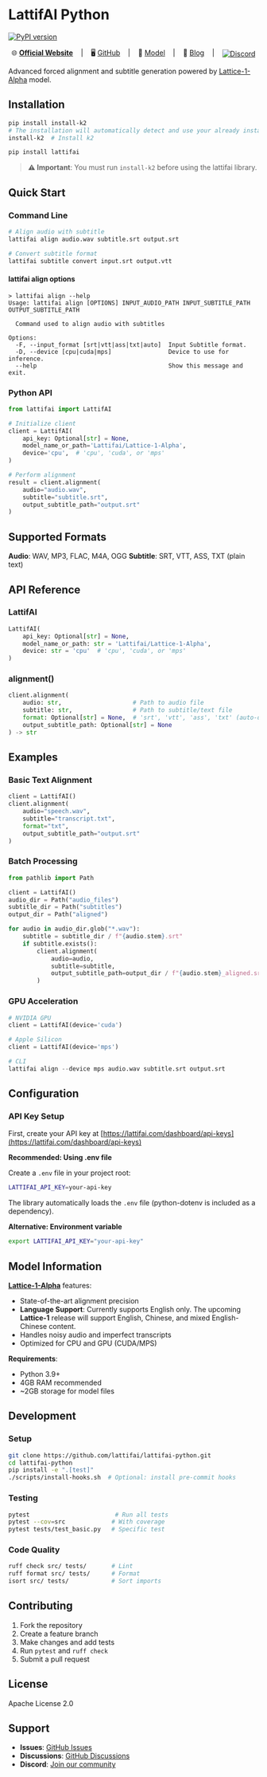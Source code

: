 # LattifAI Python

[![PyPI version](https://badge.fury.io/py/lattifai.svg)](https://badge.fury.io/py/lattifai)

<p align="center">
   🌐 <a href="https://lattifai.com"><b>Official Website</b></a> &nbsp&nbsp | &nbsp&nbsp 🖥️ <a href="https://github.com/lattifai/lattifai-python">GitHub</a> &nbsp&nbsp | &nbsp&nbsp 🤗 <a href="https://huggingface.co/Lattifai/Lattice-1-Alpha">Model</a> &nbsp&nbsp | &nbsp&nbsp 📑 <a href="https://lattifai.com/blogs">Blog</a> &nbsp&nbsp | &nbsp&nbsp <a href="https://discord.gg/gTZqdaBJ"><img src="https://img.shields.io/badge/Discord-Join-5865F2?logo=discord&logoColor=white" alt="Discord" style="vertical-align: middle;"></a>
</p>

Advanced forced alignment and subtitle generation powered by [Lattice-1-Alpha](https://huggingface.co/Lattifai/Lattice-1-Alpha) model.

## Installation

```bash
pip install install-k2
# The installation will automatically detect and use your already installed PyTorch version.
install-k2  # Install k2

pip install lattifai
```

> **⚠️ Important**: You must run `install-k2` before using the lattifai library.

## Quick Start

### Command Line

```bash
# Align audio with subtitle
lattifai align audio.wav subtitle.srt output.srt

# Convert subtitle format
lattifai subtitle convert input.srt output.vtt
```
#### lattifai align options
```
> lattifai align --help
Usage: lattifai align [OPTIONS] INPUT_AUDIO_PATH INPUT_SUBTITLE_PATH OUTPUT_SUBTITLE_PATH

  Command used to align audio with subtitles

Options:
  -F, --input_format [srt|vtt|ass|txt|auto]  Input Subtitle format.
  -D, --device [cpu|cuda|mps]                Device to use for inference.
  --help                                     Show this message and exit.
```

### Python API

```python
from lattifai import LattifAI

# Initialize client
client = LattifAI(
    api_key: Optional[str] = None,
    model_name_or_path='Lattifai/Lattice-1-Alpha',
    device='cpu',  # 'cpu', 'cuda', or 'mps'
)

# Perform alignment
result = client.alignment(
    audio="audio.wav",
    subtitle="subtitle.srt",
    output_subtitle_path="output.srt"
)
```

## Supported Formats

**Audio**: WAV, MP3, FLAC, M4A, OGG
**Subtitle**: SRT, VTT, ASS, TXT (plain text)

## API Reference

### LattifAI

```python
LattifAI(
    api_key: Optional[str] = None,
    model_name_or_path: str = 'Lattifai/Lattice-1-Alpha',
    device: str = 'cpu'  # 'cpu', 'cuda', or 'mps'
)
```

### alignment()

```python
client.alignment(
    audio: str,                    # Path to audio file
    subtitle: str,                 # Path to subtitle/text file
    format: Optional[str] = None,  # 'srt', 'vtt', 'ass', 'txt' (auto-detect if None)
    output_subtitle_path: Optional[str] = None
) -> str
```

## Examples

### Basic Text Alignment

```python
client = LattifAI()
client.alignment(
    audio="speech.wav",
    subtitle="transcript.txt",
    format="txt",
    output_subtitle_path="output.srt"
)
```

### Batch Processing

```python
from pathlib import Path

client = LattifAI()
audio_dir = Path("audio_files")
subtitle_dir = Path("subtitles")
output_dir = Path("aligned")

for audio in audio_dir.glob("*.wav"):
    subtitle = subtitle_dir / f"{audio.stem}.srt"
    if subtitle.exists():
        client.alignment(
            audio=audio,
            subtitle=subtitle,
            output_subtitle_path=output_dir / f"{audio.stem}_aligned.srt"
        )
```

### GPU Acceleration

```python
# NVIDIA GPU
client = LattifAI(device='cuda')

# Apple Silicon
client = LattifAI(device='mps')

# CLI
lattifai align --device mps audio.wav subtitle.srt output.srt
```

## Configuration

### API Key Setup

First, create your API key at [https://lattifai.com/dashboard/api-keys](https://lattifai.com/dashboard/api-keys)

**Recommended: Using .env file**

Create a `.env` file in your project root:
```bash
LATTIFAI_API_KEY=your-api-key
```

The library automatically loads the `.env` file (python-dotenv is included as a dependency).

**Alternative: Environment variable**
```bash
export LATTIFAI_API_KEY="your-api-key"
```

## Model Information

**[Lattice-1-Alpha](https://huggingface.co/Lattifai/Lattice-1-Alpha)** features:
- State-of-the-art alignment precision
- **Language Support**: Currently supports English only. The upcoming **Lattice-1** release will support English, Chinese, and mixed English-Chinese content.
- Handles noisy audio and imperfect transcripts
- Optimized for CPU and GPU (CUDA/MPS)

**Requirements**:
- Python 3.9+
- 4GB RAM recommended
- ~2GB storage for model files

## Development

### Setup

```bash
git clone https://github.com/lattifai/lattifai-python.git
cd lattifai-python
pip install -e ".[test]"
./scripts/install-hooks.sh  # Optional: install pre-commit hooks
```

### Testing

```bash
pytest                        # Run all tests
pytest --cov=src             # With coverage
pytest tests/test_basic.py   # Specific test
```

### Code Quality

```bash
ruff check src/ tests/       # Lint
ruff format src/ tests/      # Format
isort src/ tests/            # Sort imports
```

## Contributing

1. Fork the repository
2. Create a feature branch
3. Make changes and add tests
4. Run `pytest` and `ruff check`
5. Submit a pull request

## License

Apache License 2.0

## Support

- **Issues**: [GitHub Issues](https://github.com/lattifai/lattifai-python/issues)
- **Discussions**: [GitHub Discussions](https://github.com/lattifai/lattifai-python/discussions)
- **Discord**: [Join our community](https://discord.gg/gTZqdaBJ)
